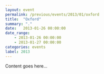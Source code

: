 ```yaml
---
layout: event
permalink: /previous/events/2013/01/oxford
title:  "Oxford"
summary: "."
date:   2013-01-26 00:00:00
date_range:
    - 2013-01-26 00:00:00
    - 2013-01-27 00:00:00
categories: events
label: 2013
---
```


Content goes here...